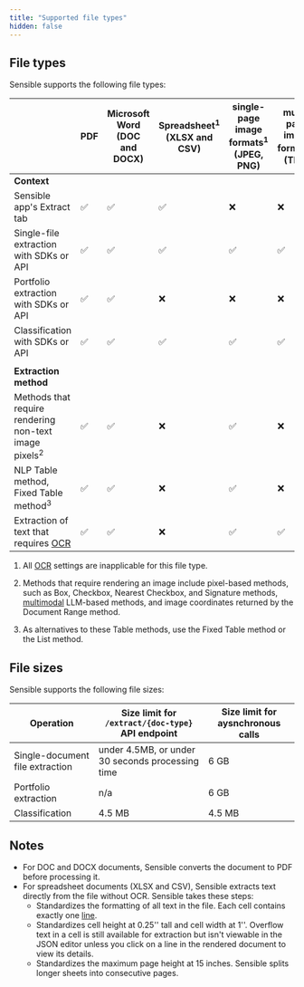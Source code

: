```yaml
---
title: "Supported file types"
hidden: false
---
```


## File types

Sensible supports the following file types:

|                                                              | PDF  | Microsoft Word<br/> (DOC and DOCX) | Spreadsheet<sup>1</sup><br/>(XLSX and CSV) | single-page image formats<sup>1</sup><br/> (JPEG, PNG) | multi-page image formats<sup>1</sup><br> (TIFF) |
| ------------------------------------------------------------ | ---- | ---------------------------------- | ------------------------------------------ | ------------------------------------------------------ | ----------------------------------------------- |
| **Context**                                                  |      |                                    |                                            |                                                        |                                                 |
| Sensible app's Extract tab                                   | ✅    | ✅                                  | ✅                                          | ❌                                                      | ❌                                               |
| Single-file extraction with SDKs or API                      | ✅    | ✅                                  | ✅                                          | ✅                                                      | ✅                                               |
| Portfolio extraction with SDKs or API                        | ✅    | ✅                                  | ❌                                          | ❌                                                      | ❌                                               |
| Classification with SDKs or API                              | ✅    | ✅                                  | ✅                                          | ✅                                                      | ✅                                               |
|                                                              |      |                                    |                                            |                                                        |                                                 |
| **Extraction method**                                        |      |                                    |                                            |                                                        |                                                 |
| Methods that require rendering non-text image pixels<sup>2</sup> | ✅    | ✅                                  | ❌                                          | ✅                                                      | ❌                                               |
| NLP Table method,<br/>Fixed Table method<sup>3</sup><br/>    | ✅    | ✅                                  | ❌                                          | ✅                                                      | ❌                                               |
| Extraction of text that requires [OCR](doc:ocr)              | ✅    | ✅                                  | ❌                                          | ✅                                                      | ✅                                               |


1. All [OCR](doc:ocr) settings are inapplicable for this file type.

2. Methods that require rendering an image include pixel-based methods, such as Box, Checkbox, Nearest Checkbox, and Signature methods, [multimodal](doc:query-group#parameters) LLM-based methods, and image coordinates returned by the Document Range method.

3. As alternatives to these Table methods, use the Fixed Table method or the List method.
## File sizes

Sensible supports the following file sizes:

| Operation              | Size limit for `/extract/{doc-type}` API endpoint                | Size limit for aysnchronous calls |
| ---------------------- | ------------------------------------------------ | ----------------------- |
| Single-document file extraction | under 4.5MB, or under 30 seconds processing time | 6 GB                    |
| Portfolio extraction   | n/a                                              | 6 GB                    |
| Classification         | 4.5 MB                                           | 4.5 MB                  |

## Notes

- For DOC and DOCX documents, Sensible converts the document to PDF before processing it.
- For spreadsheet documents (XLSX and CSV), Sensible extracts text directly from the file without OCR. Sensible takes these steps:
     - Standardizes the formatting of all text in the file. Each cell contains exactly one [line](doc:lines).
     - Standardizes cell height at 0.25'' tall and cell width at 1''. Overflow text in a cell is still available for extraction but isn't viewable in the JSON editor unless you click on a line in the rendered document to view its details. 
     - Standardizes the maximum page height at 15 inches. Sensible splits longer sheets into consecutive pages.

